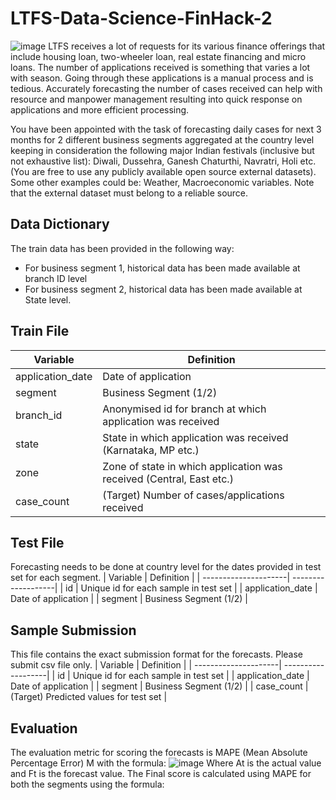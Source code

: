 # LTFS-Data-Science-FinHack-2
![image](https://user-images.githubusercontent.com/37707687/73077779-da0e6c80-3ee6-11ea-9df0-a5b72de51cf8.png)
LTFS receives a lot of requests for its various finance offerings that include housing loan, two-wheeler loan, real estate financing and micro loans. The number of applications received is something that varies a lot with season. Going through these applications is a manual process and is tedious. Accurately forecasting the number of cases received can help with resource and manpower management resulting into quick response on applications and more efficient processing.

You have been appointed with the task of forecasting daily cases for next 3 months for 2 different business segments aggregated at the country level keeping in consideration the following major Indian festivals (inclusive but not exhaustive list): Diwali, Dussehra, Ganesh Chaturthi, Navratri, Holi etc. (You are free to use any publicly available open source external datasets). Some other examples could be:
Weather, Macroeconomic variables. Note that the external dataset must belong to a reliable source.

## Data Dictionary
The train data has been provided in the following way:
  - For business segment 1, historical data has been made available at branch ID level
  - For business segment 2, historical data has been made available at State level.
 
## Train File
| Variable             |  Definition        |
| ---------------------| -------------------|
| application_date     | Date of application     |
| segment              | Business Segment (1/2)     |
| branch_id            | Anonymised id for branch at which application was received     |
| state                | State in which application was received (Karnataka, MP etc.)     |
| zone                 | Zone of state in which application was received (Central, East etc.)     |
| case_count           | (Target) Number of cases/applications received  |

## Test File
Forecasting needs to be done at country level for the dates provided in test set for each segment.
| Variable             |  Definition        |
| ---------------------| -------------------|
| id                   | Unique id for each sample in test set     |
| application_date     | Date of application     |
| segment              | Business Segment (1/2)     |

## Sample Submission
This file contains the exact submission format for the forecasts. Please submit csv file only.
| Variable             |  Definition        |
| ---------------------| -------------------|
| id                   | Unique id for each sample in test set     |
| application_date     | Date of application     |
| segment              | Business Segment (1/2)     |
| case_count           | (Target) Predicted values for test set  |

## Evaluation
The evaluation metric for scoring the forecasts is MAPE (Mean Absolute Percentage Error) M with the formula:
![image](https://user-images.githubusercontent.com/37707687/73078359-0aa2d600-3ee8-11ea-8a94-aa5fb0c9f5dd.png)
Where At is the actual value and Ft is the forecast value.
The Final score is calculated using MAPE for both the segments using the formula:



